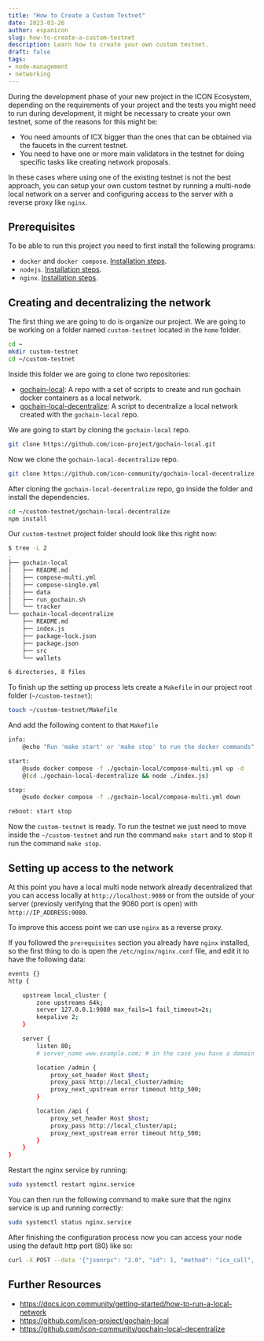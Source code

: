 ```yaml
---
title: "How to Create a Custom Testnet"
date: 2023-03-26
author: espanicon
slug: how-to-create-a-custom-testnet
description: Learn how to create your own custom testnet.
draft: false
tags:
- node-management
- networking
---
```


During the development phase of your new project in the ICON Ecosystem, depending on the requirements of your project and the tests you might need to run during development, it might be necessary to create your own testnet, some of the reasons for this might be:

* You need amounts of ICX bigger than the ones that can be obtained via the faucets in the current testnet.
* You need to have one or more main validators in the testnet for doing specific tasks like creating network proposals.

In these cases where using one of the existing testnet is not the best approach, you can setup your own custom testnet by running a multi-node local network on a server and configuring access to the server with a reverse proxy like `nginx`.

## Prerequisites

To be able to run this project you need to first install the following programs:
* `docker` and `docker compose`. [Installation steps](https://docs.docker.com/engine/install/ubuntu/).
* `nodejs`. [Installation steps](https://nodejs.org/en/download).
* `nginx`. [Installation steps](https://www.nginx.com/resources/wiki/start/topics/tutorials/install/).

## Creating and decentralizing the network

The first thing we are going to do is organize our project. We are going to be working on a folder named `custom-testnet` located in the `home` folder.

```bash
cd ~
mkdir custom-testnet
cd ~/custom-testnet
```

Inside this folder we are going to clone two repositories:

* [gochain-local](https://github.com/icon-community/gochain-local-decentralize): A repo with a set of scripts to create and run gochain docker containers as a local network.
* [gochain-local-decentralize](https://github.com/icon-community/gochain-local-decentralize): A script to decentralize a local network created with the `gochain-local` repo.

We are going to start by cloning the `gochain-local` repo.

```bash
git clone https://github.com/icon-project/gochain-local.git
```

Now we clone the `gochain-local-decentralize` repo.
```bash
git clone https://github.com/icon-community/gochain-local-decentralize.git
```

After cloning the `gochain-local-decentralize` repo, go inside the folder and install the dependencies.

```bash
cd ~/custom-testnet/gochain-local-decentralize
npm install
```

Our `custom-testnet` project folder should look like this right now:
```bash
$ tree -L 2
.
├── gochain-local
│   ├── README.md
│   ├── compose-multi.yml
│   ├── compose-single.yml
│   ├── data
│   ├── run_gochain.sh
│   └── tracker
└── gochain-local-decentralize
    ├── README.md
    ├── index.js
    ├── package-lock.json
    ├── package.json
    ├── src
    └── wallets

6 directories, 8 files
```

To finish up the setting up process lets create a `Makefile` in our project root folder (`~/custom-testnet`):

```bash
touch ~/custom-testnet/Makefile
```

And add the following content to that `Makefile`
```bash
info:
    @echo "Run 'make start' or 'make stop' to run the docker commands"

start:
    @sudo docker compose -f ./gochain-local/compose-multi.yml up -d
    @(cd ./gochain-local-decentralize && node ./index.js)

stop:
    @sudo docker compose -f ./gochain-local/compose-multi.yml down

reboot: start stop
```

Now the `custom-testnet` is ready. To run the testnet we just need to move inside the `~/custom-testnet` and run  the command `make start` and to stop it run the command `make stop`.

## Setting up access to the network

At this point you have a local multi node network already decentralized that you can access locally at `http://localhost:9080` or from the outside of your server (previosly verifying that the 9080 port is open) with `http://IP_ADDRESS:9080`.

To improve this access point we can use `nginx` as a reverse proxy.

If you followed the `prerequisites` section you already have `nginx` installed, so the first thing to do is open the `/etc/nginx/nginx.conf` file, and edit it to have the following data:

```bash
events {}
http {

    upstream local_cluster {
        zone upstreams 64k;
        server 127.0.0.1:9080 max_fails=1 fail_timeout=2s;
        keepalive 2;
    }

    server {
        listen 80;
        # server_name www.example.com; # in the case you have a domain name

        location /admin {
            proxy_set_header Host $host;
            proxy_pass http://local_cluster/admin;
            proxy_next_upstream error timeout http_500;
        }

        location /api {
            proxy_set_header Host $host;
            proxy_pass http://local_cluster/api;
            proxy_next_upstream error timeout http_500;
        }
    }
}
```

Restart the nginx service by running:

```bash
sudo systemctl restart nginx.service
```
You can then run the following command to make sure that the nginx service is up and running correctly:

```bash
sudo systemctl status nginx.service
```
After finishing the configuration process now you can access your node using the default http port (80) like so:

```bash
curl -X POST --data '{"jsonrpc": "2.0", "id": 1, "method": "icx_call", "params": {"to": "cx0000000000000000000000000000000000000000", "dataType": "call", "data": {"method": "getPReps", "params": {"startRanking": "0x1"}}}}' http://localhost:9080/api/v3
```

## Further Resources
* https://docs.icon.community/getting-started/how-to-run-a-local-network
* https://github.com/icon-project/gochain-local
* https://github.com/icon-community/gochain-local-decentralize
